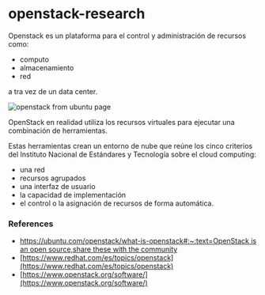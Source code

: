 # openstack-research
Openstack es un plataforma para el control y administración de recursos como:

- computo
- almacenamiento
- red

a tra vez de un data center.

![openstack from ubuntu page](https://res.cloudinary.com/canonical/image/fetch/f_auto,q_auto,fl_sanitize,w_850,h_250/https://assets.ubuntu.com/v1/2d2a0b2a-what+is+open+stack+diagram.svg)

OpenStack en realidad utiliza los recursos virtuales para ejecutar una combinación de herramientas.

Estas herramientas crean un entorno de nube que reúne los cinco criterios del Instituto Nacional de Estándares y Tecnología sobre el cloud computing:

- una red
- recursos agrupados
- una interfaz de usuario
- la capacidad de implementación
- el control o la asignación de recursos de forma automática.

### References

- [https://ubuntu.com/openstack/what-is-openstack#:~:text=OpenStack is an open source,share these with the community](https://ubuntu.com/openstack/what-is-openstack#:~:text=OpenStack%20is%20an%20open%20source,share%20these%20with%20the%20community)
- [https://www.redhat.com/es/topics/openstack](https://www.redhat.com/es/topics/openstack)
- [https://www.openstack.org/software/](https://www.openstack.org/software/)
